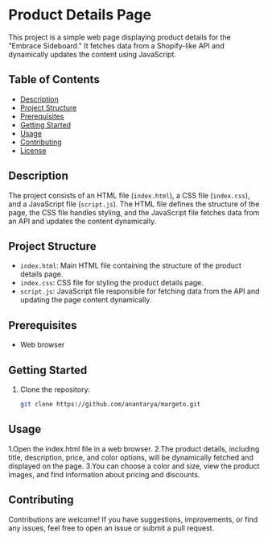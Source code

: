 # Product Details Page

This project is a simple web page displaying product details for the "Embrace Sideboard." It fetches data from a Shopify-like API and dynamically updates the content using JavaScript.

## Table of Contents

- [Description](#description)
- [Project Structure](#project-structure)
- [Prerequisites](#prerequisites)
- [Getting Started](#getting-started)
- [Usage](#usage)
- [Contributing](#contributing)
- [License](#license)

## Description

The project consists of an HTML file (`index.html`), a CSS file (`index.css`), and a JavaScript file (`script.js`). The HTML file defines the structure of the page, the CSS file handles styling, and the JavaScript file fetches data from an API and updates the content dynamically.

## Project Structure

- `index.html`: Main HTML file containing the structure of the product details page.
- `index.css`: CSS file for styling the product details page.
- `script.js`: JavaScript file responsible for fetching data from the API and updating the page content dynamically.


## Prerequisites

- Web browser

## Getting Started

1. Clone the repository:

   ```bash
   git clone https://github.com/anantarya/margeto.git

## Usage
1.Open the index.html file in a web browser.
2.The product details, including title, description, price, and color options, will be dynamically fetched and displayed on the page.
3.You can choose a color and size, view the product images, and find information about pricing and discounts.

## Contributing
Contributions are welcome! If you have suggestions, improvements, or find any issues, feel free to open an issue or submit a pull request.
